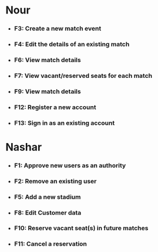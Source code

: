 # Nour
- ### F3: Create a new match event
- ### F4: Edit the details of an existing match
- ### F6: View match details
- ### F7: View vacant/reserved seats for each match
- ### F9: View match details
- ### F12: Register a new account
- ### F13: Sign in as an existing account
# Nashar
- ### F1: Approve new users as an authority
- ### F2: Remove an existing user
- ### F5: Add a new stadium
- ### F8: Edit Customer data
- ### F10: Reserve vacant seat(s) in future matches
- ### F11: Cancel a reservation